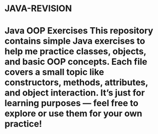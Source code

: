 # JAVA-REVISION
# Java OOP Exercises  This repository contains simple Java exercises to help me practice **classes**, **objects**, and basic **OOP concepts**.  Each file covers a small topic like constructors, methods, attributes, and object interaction.  It’s just for learning purposes — feel free to explore or use them for your own practice!
